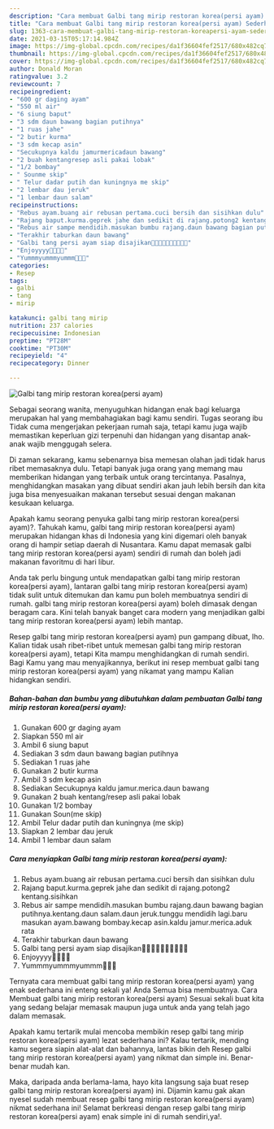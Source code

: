 ```yaml
---
description: "Cara membuat Galbi tang mirip restoran korea(persi ayam) Sederhana dan Mudah Dibuat"
title: "Cara membuat Galbi tang mirip restoran korea(persi ayam) Sederhana dan Mudah Dibuat"
slug: 1363-cara-membuat-galbi-tang-mirip-restoran-koreapersi-ayam-sederhana-dan-mudah-dibuat
date: 2021-03-15T05:17:14.984Z
image: https://img-global.cpcdn.com/recipes/da1f36604fef2517/680x482cq70/galbi-tang-mirip-restoran-koreapersi-ayam-foto-resep-utama.jpg
thumbnail: https://img-global.cpcdn.com/recipes/da1f36604fef2517/680x482cq70/galbi-tang-mirip-restoran-koreapersi-ayam-foto-resep-utama.jpg
cover: https://img-global.cpcdn.com/recipes/da1f36604fef2517/680x482cq70/galbi-tang-mirip-restoran-koreapersi-ayam-foto-resep-utama.jpg
author: Donald Moran
ratingvalue: 3.2
reviewcount: 7
recipeingredient:
- "600 gr daging ayam"
- "550 ml air"
- "6 siung baput"
- "3 sdm daun bawang bagian putihnya"
- "1 ruas jahe"
- "2 butir kurma"
- "3 sdm kecap asin"
- "Secukupnya kaldu jamurmericadaun bawang"
- "2 buah kentangresep asli pakai lobak"
- "1/2 bombay"
- " Sounme skip"
- " Telur dadar putih dan kuningnya me skip"
- "2 lembar dau jeruk"
- "1 lembar daun salam"
recipeinstructions:
- "Rebus ayam.buang air rebusan pertama.cuci bersih dan sisihkan dulu"
- "Rajang baput.kurma.geprek jahe dan sedikit di rajang.potong2 kentang.sisihkan"
- "Rebus air sampe mendidih.masukan bumbu rajang.daun bawang bagian putihnya.kentang.daun salam.daun jeruk.tunggu mendidih lagi.baru masukan ayam.bawang bombay.kecap asin.kaldu jamur.merica.aduk rata"
- "Terakhir taburkan daun bawang"
- "Galbi tang persi ayam siap disajikan🤗🤗🤗🤗😉🤤🤤🤤🤤🤤"
- "Enjoyyyy🤤🤤🤤🤤"
- "Yummmyummmyummm🤤🤤🤤"
categories:
- Resep
tags:
- galbi
- tang
- mirip

katakunci: galbi tang mirip 
nutrition: 237 calories
recipecuisine: Indonesian
preptime: "PT28M"
cooktime: "PT30M"
recipeyield: "4"
recipecategory: Dinner

---
```



![Galbi tang mirip restoran korea(persi ayam)](https://img-global.cpcdn.com/recipes/da1f36604fef2517/680x482cq70/galbi-tang-mirip-restoran-koreapersi-ayam-foto-resep-utama.jpg)

Sebagai seorang wanita, menyuguhkan hidangan enak bagi keluarga merupakan hal yang membahagiakan bagi kamu sendiri. Tugas seorang ibu Tidak cuma mengerjakan pekerjaan rumah saja, tetapi kamu juga wajib memastikan keperluan gizi terpenuhi dan hidangan yang disantap anak-anak wajib menggugah selera.

Di zaman  sekarang, kamu sebenarnya bisa memesan olahan jadi tidak harus ribet memasaknya dulu. Tetapi banyak juga orang yang memang mau memberikan hidangan yang terbaik untuk orang tercintanya. Pasalnya, menghidangkan masakan yang dibuat sendiri akan jauh lebih bersih dan kita juga bisa menyesuaikan makanan tersebut sesuai dengan makanan kesukaan keluarga. 



Apakah kamu seorang penyuka galbi tang mirip restoran korea(persi ayam)?. Tahukah kamu, galbi tang mirip restoran korea(persi ayam) merupakan hidangan khas di Indonesia yang kini digemari oleh banyak orang di hampir setiap daerah di Nusantara. Kamu dapat memasak galbi tang mirip restoran korea(persi ayam) sendiri di rumah dan boleh jadi makanan favoritmu di hari libur.

Anda tak perlu bingung untuk mendapatkan galbi tang mirip restoran korea(persi ayam), lantaran galbi tang mirip restoran korea(persi ayam) tidak sulit untuk ditemukan dan kamu pun boleh membuatnya sendiri di rumah. galbi tang mirip restoran korea(persi ayam) boleh dimasak dengan beragam cara. Kini telah banyak banget cara modern yang menjadikan galbi tang mirip restoran korea(persi ayam) lebih mantap.

Resep galbi tang mirip restoran korea(persi ayam) pun gampang dibuat, lho. Kalian tidak usah ribet-ribet untuk memesan galbi tang mirip restoran korea(persi ayam), tetapi Kita mampu menghidangkan di rumah sendiri. Bagi Kamu yang mau menyajikannya, berikut ini resep membuat galbi tang mirip restoran korea(persi ayam) yang nikamat yang mampu Kalian hidangkan sendiri.

<!--inarticleads1-->

##### Bahan-bahan dan bumbu yang dibutuhkan dalam pembuatan Galbi tang mirip restoran korea(persi ayam):

1. Gunakan 600 gr daging ayam
1. Siapkan 550 ml air
1. Ambil 6 siung baput
1. Sediakan 3 sdm daun bawang bagian putihnya
1. Sediakan 1 ruas jahe
1. Gunakan 2 butir kurma
1. Ambil 3 sdm kecap asin
1. Sediakan Secukupnya kaldu jamur.merica.daun bawang
1. Gunakan 2 buah kentang/resep asli pakai lobak
1. Gunakan 1/2 bombay
1. Gunakan  Soun(me skip)
1. Ambil  Telur dadar putih dan kuningnya (me skip)
1. Siapkan 2 lembar dau jeruk
1. Ambil 1 lembar daun salam




<!--inarticleads2-->

##### Cara menyiapkan Galbi tang mirip restoran korea(persi ayam):

1. Rebus ayam.buang air rebusan pertama.cuci bersih dan sisihkan dulu
1. Rajang baput.kurma.geprek jahe dan sedikit di rajang.potong2 kentang.sisihkan
1. Rebus air sampe mendidih.masukan bumbu rajang.daun bawang bagian putihnya.kentang.daun salam.daun jeruk.tunggu mendidih lagi.baru masukan ayam.bawang bombay.kecap asin.kaldu jamur.merica.aduk rata
1. Terakhir taburkan daun bawang
1. Galbi tang persi ayam siap disajikan🤗🤗🤗🤗😉🤤🤤🤤🤤🤤
1. Enjoyyyy🤤🤤🤤🤤
1. Yummmyummmyummm🤤🤤🤤




Ternyata cara membuat galbi tang mirip restoran korea(persi ayam) yang enak sederhana ini enteng sekali ya! Anda Semua bisa membuatnya. Cara Membuat galbi tang mirip restoran korea(persi ayam) Sesuai sekali buat kita yang sedang belajar memasak maupun juga untuk anda yang telah jago dalam memasak.

Apakah kamu tertarik mulai mencoba membikin resep galbi tang mirip restoran korea(persi ayam) lezat sederhana ini? Kalau tertarik, mending kamu segera siapin alat-alat dan bahannya, lantas bikin deh Resep galbi tang mirip restoran korea(persi ayam) yang nikmat dan simple ini. Benar-benar mudah kan. 

Maka, daripada anda berlama-lama, hayo kita langsung saja buat resep galbi tang mirip restoran korea(persi ayam) ini. Dijamin kamu gak akan nyesel sudah membuat resep galbi tang mirip restoran korea(persi ayam) nikmat sederhana ini! Selamat berkreasi dengan resep galbi tang mirip restoran korea(persi ayam) enak simple ini di rumah sendiri,ya!.

